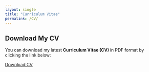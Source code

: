```yaml
---
layout: single
title: "Curriculum Vitae"
permalink: /CV/
---
```


## Download My CV

You can download my latest **Curriculum Vitae (CV)** in PDF format by clicking the link below:

[Download CV](https://drive.google.com/drive/search?q=cv)
